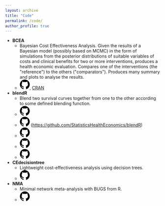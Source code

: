 ```yaml
---
layout: archive
title: "Code"
permalink: /code/
author_profile: true
---
```


* __BCEA__
  * Bayesian Cost Effectiveness Analysis. Given the results of a Bayesian model (possibly based on MCMC) in the form of simulations from the posterior distributions of suitable variables of costs and clinical benefits for two or more interventions, produces a health economic evaluation. Compares one of the interventions (the "reference") to the others ("comparators"). Produces many summary and plots to analyse the results.
  * [![GitHub](https://github.com/n8thangreen/n8thangreen.github.io/blob/master/images/mark-github.svg)](https://github.com/n8thangreen/BCEA), [CRAN](https://cran.r-project.org/web/packages/BCEA/index.html)
* __blendR__
  * Blend two survival curves together from one to the other according to some defined blending function.
  * [![GitHub](https://github.com/primer/octicons/blob/main/icons/mark-github-16.svg)](https://github.com/StatisticsHealthEconomics/blendR)
  * ![GitHub](https://github.com/primer/octicons/blob/main/icons/mark-github-16.svg) (https://github.com/StatisticsHealthEconomics/blendR)
  * ![GitHub](../images/mark-github.svg)
  * ![GitHub](./images/mark-github.svg)
  * ![GitHub](images/mark-github.svg)
* __CEdecisiontree__
  * Lightweight cost-effectiveness analysis using decision trees.
  * [![GitHub](https://github.com/primer/octicons/blob/main/icons/mark-github-16.svg)](https://github.com/Health-Economics-in-R/CEdecisiontree)
* __NMA__
  * Minimal network meta-analysis with BUGS from R. 
  * [![GitHub](https://github.com/primer/octicons/blob/main/icons/mark-github-16.svg)](https://github.com/ICON-in-R/NMA)
